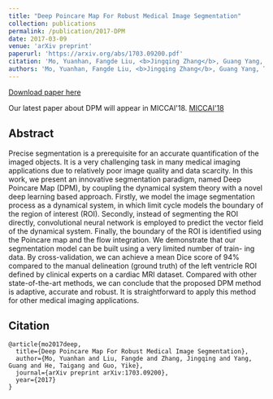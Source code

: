 ```yaml
---
title: "Deep Poincare Map For Robust Medical Image Segmentation"
collection: publications
permalink: /publication/2017-DPM
date: 2017-03-09
venue: 'arXiv preprint'
paperurl: 'https://arxiv.org/abs/1703.09200.pdf'
citation: 'Mo, Yuanhan, Fangde Liu, <b>Jingqing Zhang</b>, Guang Yang, Taigang He, and Yike Guo. "Deep Poincare Map For Robust Medical Image Segmentation." arXiv preprint arXiv:1703.09200 (2017).'
authors: 'Mo, Yuanhan, Fangde Liu, <b>Jingqing Zhang</b>, Guang Yang, Taigang He, and Yike Guo.'
---
```


[Download paper here](https://arxiv.org/pdf/1703.09200.pdf)

Our latest paper about DPM will appear in MICCAI'18. [MICCAI'18](/publications/2018-MICCAI-DPM.md)

## Abstract
Precise segmentation is a prerequisite for an accurate quantification of the imaged objects. It is a very challenging task in many medical imaging applications due to relatively poor image quality and data scarcity. In this work, we present an innovative segmentation paradigm, named Deep Poincare Map (DPM), by coupling the dynamical system theory with a novel deep learning based approach. Firstly, we model the image segmentation process as a dynamical system, in which limit cycle models the boundary of the region of interest (ROI). Secondly, instead of segmenting the ROI directly, convolutional neural network is employed to predict the vector field of the dynamical system. Finally, the boundary of the ROI is identified using the Poincare map and the flow integration. We demonstrate that our segmentation model can be built using a very limited number of train- ing data. By cross-validation, we can achieve a mean Dice score of 94% compared to the manual delineation (ground truth) of the left ventricle ROI defined by clinical experts on a cardiac MRI dataset. Compared with other state-of-the-art methods, we can conclude that the proposed DPM method is adaptive, accurate and robust. It is straightforward to apply this method for other medical imaging applications.

## Citation
```
@article{mo2017deep,
  title={Deep Poincare Map For Robust Medical Image Segmentation},
  author={Mo, Yuanhan and Liu, Fangde and Zhang, Jingqing and Yang, Guang and He, Taigang and Guo, Yike},
  journal={arXiv preprint arXiv:1703.09200},
  year={2017}
}
```
